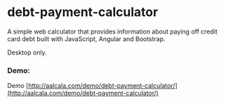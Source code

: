 # debt-payment-calculator

A simple web calculator that provides information about paying off credit card debt built with JavaScript, Angular and Bootstrap.

Desktop only.

### Demo:
Demo [http://aalcala.com/demo/debt-payment-calculator/](http://aalcala.com/demo/debt-payment-calculator/)
